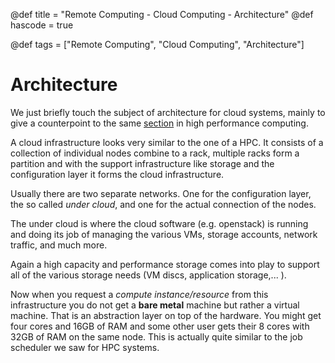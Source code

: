 @def title = "Remote Computing - Cloud Computing - Architecture"
@def hascode = true

@def tags = ["Remote Computing", "Cloud Computing", "Architecture"]

# Architecture

We just briefly touch the subject of architecture for cloud systems, mainly to give a counterpoint to the same [section](../../hpc/architecture) in high performance computing.

A cloud infrastructure looks very similar to the one of a HPC.
It consists of a collection of individual nodes combine to a rack, multiple racks form a partition and with the support infrastructure like storage and the configuration layer it forms the cloud infrastructure. 

Usually there are two separate networks.
One for the configuration layer, the so called _under cloud_, and one for the actual connection of the nodes.

The under cloud is where the cloud software (e.g. openstack) is running and doing its job of managing the various VMs, storage accounts, network traffic, and much more. 

Again a high capacity and performance storage comes into play to support all of the various storage needs (VM discs, application storage,... ).

Now when you request a _compute instance/resource_ from this infrastructure you do not get a **bare metal** machine but rather a virtual machine.
That is an abstraction layer on top of the hardware.
You might get four cores and 16GB of RAM and some other user gets their 8 cores with 32GB of RAM on the same node.
This is actually quite similar to the job scheduler we saw for HPC systems.